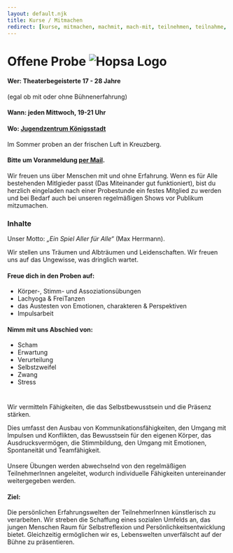 ```yaml
---
layout: default.njk
title: Kurse / Mitmachen
redirect: [kurse, mitmachen, machmit, mach-mit, teilnehmen, teilnahme, teilnehmer, course, participate, lernen, ueben, uben, proben, probe]
---
```


# Offene Probe <img src="/assets/favicon/favicon_transparent.png" alt="Hopsa Logo" class="w-16 h-16 inline -mt-5">

#### Wer: Theaterbegeisterte 17 - 28 Jahre
(egal ob mit oder ohne Bühnenerfahrung)

#### Wann: jeden Mittwoch, 19-21 Uhr 

#### Wo: <a href="http://www.jugendhaus-koenigstadt.de/">Jugendzentrum Königsstadt</a>
<!-- <a href="https://www.google.com/maps/place/Jugendkulturzentrum+K%C3%B6nigstadt/@52.5305617,13.4107669,17z/data=!3m1!4b1!4m6!3m5!1s0x47a84e1d37856ad7:0x358a76430490a4c!8m2!3d52.5305617!4d13.4133418!16s%2Fg%2F113dfcw7n?entry=ttu">Google Maps</a> -->
Im Sommer proben an der frischen Luft in Kreuzberg.

#### Bitte um Voranmeldung <a href="mailto:hopsaberlin@gmail.com">per Mail</a>. 

Wir freuen uns über Menschen mit und ohne Erfahrung. Wenn es für Alle bestehenden Mitlgieder passt (Das Miteinander gut funktioniert), bist du herzlich eingeladen nach einer Probestunde ein festes Mitglied zu werden und bei Bedarf auch bei unseren regelmäßigen Shows vor Publikum mitzumachen.

### Inhalte

Unser Motto: *„Ein Spiel Aller für Alle“* (Max Herrmann).

Wir stellen uns Träumen und Albträumen und Leidenschaften. Wir freuen uns auf das Ungewisse, was dringlich wartet.

#### Freue dich in den Proben auf:
<ul class="space-y-2 list-disc list-inside pl-2">
    <li>Körper-, Stimm- und Assoziationsübungen</li>
    <li>Lachyoga & FreiTanzen</li>
    <li>das Austesten von Emotionen, charakteren & Perspektiven</li>
    <li>Impulsarbeit</li>
</ul>

#### Nimm mit uns Abschied von:
<ul class="space-y-2 list-disc list-inside pl-2">
    <li>Scham</li>
    <li>Erwartung</li>
    <li>Verurteilung</li>
    <li>Selbstzweifel</li>
    <li>Zwang</li>
    <li>Stress</li>
</ul>

# 

Wir vermitteln Fähigkeiten, die das Selbstbewusstsein und die Präsenz stärken. 

Dies umfasst den Ausbau von Kommunikationsfähigkeiten, den Umgang mit Impulsen und Konflikten, das Bewusstsein für den eigenen Körper, das Ausdrucksvermögen, die Stimmbildung, den Umgang mit Emotionen, Spontaneität und Teamfähigkeit.

####

Unsere Übungen werden abwechselnd von den regelmäßigen TeilnehmerInnen angeleitet, wodurch individuelle Fähigkeiten untereinander weitergegeben werden. 

#### Ziel:
Die persönlichen Erfahrungswelten der TeilnehmerInnen künstlerisch zu verarbeiten.
Wir streben die Schaffung eines sozialen Umfelds an, das jungen Menschen Raum für Selbstreflexion und Persönlichkeitsentwicklung bietet. Gleichzeitig ermöglichen wir es, Lebenswelten unverfälscht auf der Bühne zu präsentieren.
